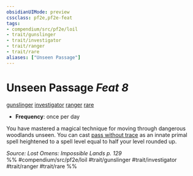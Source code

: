 ```yaml
---
obsidianUIMode: preview
cssclass: pf2e,pf2e-feat
tags:
- compendium/src/pf2e/loil
- trait/gunslinger
- trait/investigator
- trait/ranger
- trait/rare
aliases: ["Unseen Passage"]
---
```

# Unseen Passage  *Feat 8*  
[gunslinger](../../rules/traits/gunslinger-g-g.md)  [investigator](../../rules/traits/investigator-apg.md)  [ranger](../../rules/traits/ranger.md)  [rare](../../rules/traits/rare.md)  

- **Frequency**: once per day

You have mastered a magical technique for moving through dangerous woodlands unseen. You can cast [pass without trace](../spells/pass-without-trace.md) as an innate primal spell heightened to a spell level equal to half your level rounded up.

*Source: Lost Omens: Impossible Lands p. 129*  
%% #compendium/src/pf2e/loil #trait/gunslinger #trait/investigator #trait/ranger #trait/rare %%